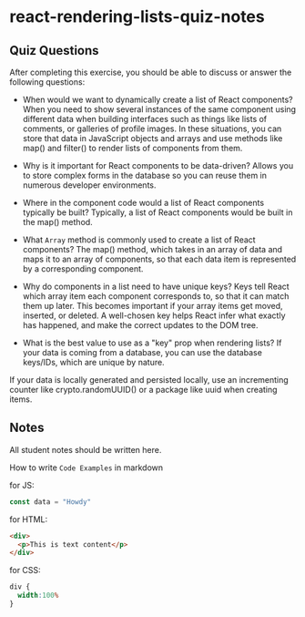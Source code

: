 # react-rendering-lists-quiz-notes

## Quiz Questions

After completing this exercise, you should be able to discuss or answer the following questions:

- When would we want to dynamically create a list of React components?
 When you need to show several instances of the same component using different data when building interfaces such as things like lists of comments, or galleries of profile images. In these situations, you can store that data in JavaScript objects and arrays and use methods like map() and filter() to render lists of components from them.

- Why is it important for React components to be data-driven?
 Allows you to store complex forms in the database so you can reuse them in numerous developer environments.

- Where in the component code would a list of React components typically be built?
 Typically, a list of React components would be built in the map() method.

- What `Array` method is commonly used to create a list of React components?
 The map() method, which takes in an array of data and maps it to an array of components, so that each data item is represented by a corresponding component.

- Why do components in a list need to have unique keys?
 Keys tell React which array item each component corresponds to, so that it can match them up later. This becomes important if your array items get moved, inserted, or deleted. A well-chosen key helps React infer what exactly has happened, and make the correct updates to the DOM tree.

- What is the best value to use as a "key" prop when rendering lists?
 If your data is coming from a database, you can use the database keys/IDs, which are unique by nature.

 If your data is locally generated and persisted locally, use an incrementing counter like crypto.randomUUID() or a package like uuid when creating items.

## Notes

All student notes should be written here.


How to write `Code Examples` in markdown

for JS:
```javascript
const data = "Howdy"
```

for HTML:
```html
<div>
  <p>This is text content</p>
</div>
```

for CSS:
```css
div {
  width:100%
}
```
